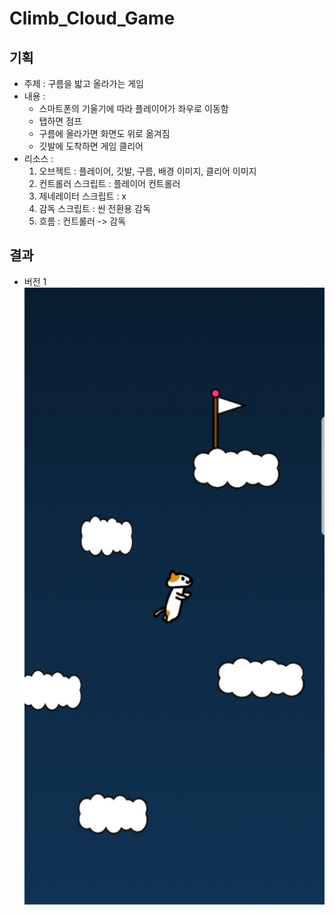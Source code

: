 # Climb_Cloud_Game
 
## 기획

- 주제 : 구름을 밟고 올라가는 게임
- 내용 :
    - 스마트폰의 기울기에 따라 플레이어가 좌우로 이동함
    - 탭하면 점프
    - 구름에 올라가면 화면도 위로 옮겨짐
    - 깃발에 도착하면 게임 클리어
- 리소스 :
    1. 오브젝트 : 플레이어, 깃발, 구름, 배경 이미지, 클리어 이미지
    2. 컨트롤러 스크립트 : 플레이어 컨트롤러
    3. 제네레이터 스크립트 : x
    4. 감독 스크립트 : 씬 전환용 감독
    5. 흐름 : 컨트롤러 -> 감독

## 결과

- 버전 1  
    ![](img/V_0.1.jpg)